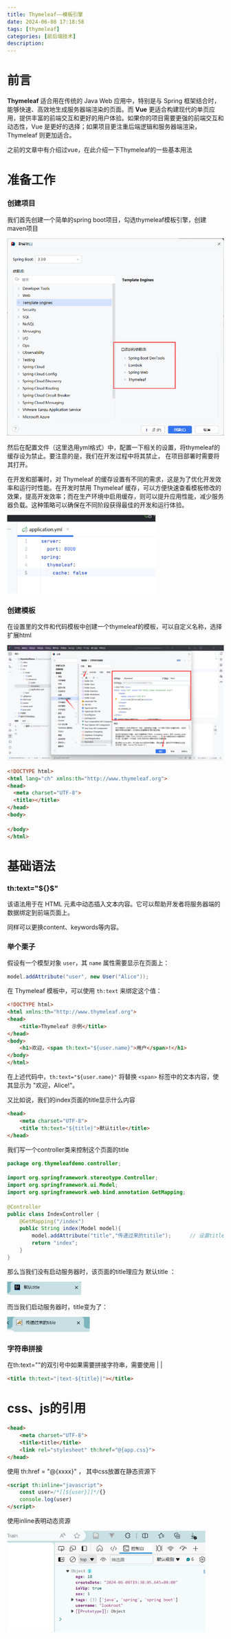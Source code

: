 ```yaml
---
title: Thymeleaf——模板引擎
date: 2024-06-08 17:18:58
tags: [thymeleaf]
categories: [前后端技术]
description:
---
```


#   前言

**Thymeleaf** 适合用在传统的 Java Web 应用中，特别是与 Spring 框架结合时，能够快速、高效地生成服务器端渲染的页面。而 **Vue** 更适合构建现代的单页应用，提供丰富的前端交互和更好的用户体验。如果你的项目需要更强的前端交互和动态性，Vue 是更好的选择；如果项目更注重后端逻辑和服务器端渲染，Thymeleaf 则更加适合。

之前的文章中有介绍过vue，在此介绍一下Thymeleaf的一些基本用法



# 准备工作

### 创建项目

我们首先创建一个简单的spring boot项目，勾选thymeleaf模板引擎，创建maven项目

<img src="2024-06-09/image-20240608173735426.png" alt="image-20240608173735426" style="zoom:67%;" />

然后在配置文件（这里选用yml格式）中，配置一下相关的设置，将thymeleaf的缓存设为禁止。要注意的是，我们在开发过程中将其禁止， 在项目部署时需要将其打开。

在开发和部署时，对 Thymeleaf 的缓存设置有不同的需求，这是为了优化开发效率和运行时性能。在开发时禁用 Thymeleaf 缓存，可以方便快速查看模板修改的效果，提高开发效率；而在生产环境中启用缓存，则可以提升应用性能，减少服务器负载。这种策略可以确保在不同阶段获得最佳的开发和运行体验。

<img src="2024-06-09/image-20240608173919959.png" alt="image-20240608173919959" style="zoom:67%;" />

### 创建模板

在设置里的文件和代码模板中创建一个thymeleaf的模板，可以自定义名称，选择扩展html

<img src="2024-06-09/image-20240608175037316.png" alt="image-20240608175037316" style="zoom:50%;" />

```html
<!DOCTYPE html>
<html lang="ch" xmlns:th="http://www.thymeleaf.org">
<head>
  <meta charset="UTF-8">
  <title></title>
</head>
<body>
    
</body>
</html>
```

# 基础语法

### **th:text="\${}$"**

该语法用于在 HTML 元素中动态插入文本内容。它可以帮助开发者将服务器端的数据绑定到前端页面上。

同样可以更换content、keywords等内容。

### **举个栗子**

假设有一个模型对象 `user`，其 `name` 属性需要显示在页面上：

```java
model.addAttribute("user", new User("Alice"));
```

在 Thymeleaf 模板中，可以使用 `th:text` 来绑定这个值：

```html
<!DOCTYPE html>
<html xmlns:th="http://www.thymeleaf.org">
<head>
    <title>Thymeleaf 示例</title>
</head>
<body>
    <h1>欢迎，<span th:text="${user.name}">用户</span>!</h1>
</body>
</html>
```

在上述代码中，`th:text="${user.name}"` 将替换 `<span>` 标签中的文本内容，使其显示为 "欢迎，Alice!"。



又比如说，我们的index页面的title显示什么内容

```html
<head>
    <meta charset="UTF-8">
    <title th:text="${title}">默认title</title>
</head>
```

我们写一个controller类来控制这个页面的title

```java
package org.thymeleafdemo.controller;

import org.springframework.stereotype.Controller;
import org.springframework.ui.Model;
import org.springframework.web.bind.annotation.GetMapping;

@Controller
public class IndexController {
    @GetMapping("/index")			
    public String index(Model model){
        model.addAttribute("title","传递过来的titile");		// 设置title
        return "index";
    }
}
```

那么当我们没有启动服务器时，该页面的title理应为  默认title ：

<img src="2024-06-09/image-20240608180238940.png" alt="image-20240608180238940" style="zoom:67%;" />

 而当我们启动服务器时，title变为了：

<img src="2024-06-09/image-20240608180404317.png" alt="image-20240608180404317" style="zoom:67%;" />

### **字符串拼接**

在th:text=""的双引号中如果需要拼接字符串，需要使用 | |

```html
<title th:text="|text-${title}|"></title>
```



# css、js的引用

```html
<head>
    <meta charset="UTF-8">
    <title>title</title>
    <link rel="stylesheet" th:href="@{app.css}">
</head>
```

使用 th:href = "@{xxxx}" ， 其中css放置在静态资源下

```html
<script th:inline="javascript">
    const user=/*[[${user}]]*/{}
    console.log(user)
</script>
```

使用inline表明动态资源

<img src="2024-06-09/image-20240608193851639.png" alt="image-20240608193851639" style="zoom:67%;" />
